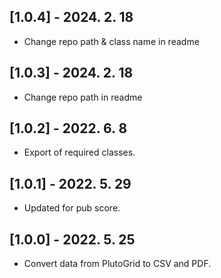 ## [1.0.4] - 2024. 2. 18
* Change repo path & class name in readme

## [1.0.3] - 2024. 2. 18
* Change repo path in readme

## [1.0.2] - 2022. 6. 8

* Export of required classes.

## [1.0.1] - 2022. 5. 29

* Updated for pub score.


## [1.0.0] - 2022. 5. 25

* Convert data from PlutoGrid to CSV and PDF.

